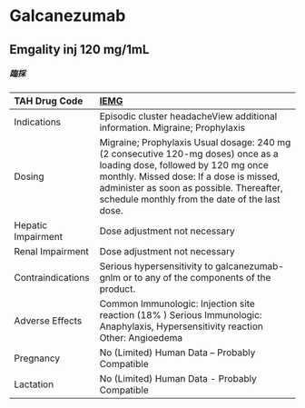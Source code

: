 # Galcanezumab

## Emgality inj 120 mg/1mL

##### 臨採

| TAH Drug Code      | [IEMG](https://www.tahsda.org.tw/drugs/hissearch.php?drug_code=IEMG)                                                                                                                                                                                            |
|:-------------------|:----------------------------------------------------------------------------------------------------------------------------------------------------------------------------------------------------------------------------------------------------------------|
| Indications        | Episodic cluster headacheView additional information. Migraine; Prophylaxis                                                                                                                                                                                     |
| Dosing             | Migraine; Prophylaxis Usual dosage: 240 mg (2 consecutive 120-mg doses) once as a loading dose, followed by 120 mg once monthly. Missed dose: If a dose is missed, administer as soon as possible. Thereafter, schedule monthly from the date of the last dose. |
| Hepatic Impairment | Dose adjustment not necessary                                                                                                                                                                                                                                   |
| Renal Impairment   | Dose adjustment not necessary                                                                                                                                                                                                                                   |
| Contraindications  | Serious hypersensitivity to galcanezumab-gnlm or to any of the components of the product.                                                                                                                                                                       |
| Adverse Effects    | Common Immunologic: Injection site reaction (18% ) Serious Immunologic: Anaphylaxis, Hypersensitivity reaction Other: Angioedema                                                                                                                                |
| Pregnancy          | No (Limited) Human Data – Probably Compatible                                                                                                                                                                                                                   |
| Lactation          | No (Limited) Human Data - Probably Compatible                                                                                                                                                                                                                   |

